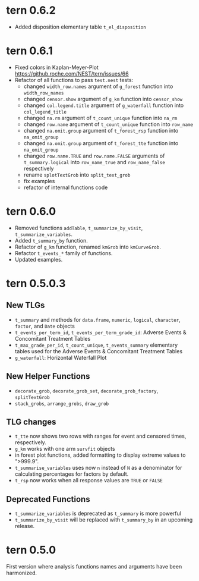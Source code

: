 # tern 0.6.2

* Added disposition elementary table `t_el_disposition`

# tern 0.6.1

* Fixed colors in Kaplan-Meyer-Plot https://github.roche.com/NEST/tern/issues/66
* Refactor of all functions to pass `test.nest` tests:
    * changed `width_row.names` argument of `g_forest` function into `width_row_names`
    * changed `censor.show` argument of `g_km` function into `censor_show`
    * changed `col.legend.title` argument of `g_waterfall` function into `col_legend_title`
    * changed `na.rm` argument of `t_count_unique` function into `na_rm`
    * changed `row.name` argument of `t_count_unique` function into `row_name`
    * changed `na.omit.group` argument of `t_forest_rsp` function into `na_omit_group`
    * changed `na.omit.group` argument of `t_forest_tte` function into `na_omit_group`
    * changed `row.name.TRUE` and `row.name.FALSE` arguments of `t_summary.logical` into `row_name_true` and `row_name_false` respectively
    * rename `splotTextGrob` into `split_text_grob`
    * fix examples
    * refactor of internal functions code


# tern 0.6.0

* Removed functions `addTable`, `t_summarize_by_visit`, `t_summarize_variables`.
* Added `t_summary_by` function.
* Refactor of `g_km` function, renamed `kmGrob` into `kmCurveGrob`.
* Refactor `t_events_*` family of functions.
* Updated examples.


# tern 0.5.0.3 

## New TLGs

* `t_summary` and methods for `data.frame`, `numeric`, `logical`, `character`,
`factor`, and `Date` objects
* `t_events_per_term_id`, `t_events_per_term_grade_id`: Adverse Events &
Concomitant Treatment Tables
* `t_max_grade_per_id`, `t_count_unique`, `t_events_summary` elementary tables
used for the Adverse Events & Concomitant Treatment Tables
* `g_waterfall`: Horizontal Waterfall Plot

## New Helper Functions

* `decorate_grob`, `decorate_grob_set`, `decorate_grob_factory`, `splitTextGrob`
* `stack_grobs`, `arrange_grobs`, `draw_grob`

## TLG changes

* `t_tte` now shows two rows with ranges for event and censored times,
respectively.
* `g_km` works with one arm `survfit` objects
* in forest plot functions, added formatting to display extreme values to
">999.9".
* `t_summarise_variables` uses now `n` instead of `N` as a denominator for
calculating percentages for factors by default.
* `t_rsp` now works when all response values are `TRUE` or `FALSE`

## Deprecated Functions

* `t_summarize_variables` is deprecated as `t_summary` is more powerful
* `t_summarize_by_visit` will be replaced with `t_summary_by` in an upcoming release.

# tern 0.5.0

First version where analysis functions names and arguments have been harmonized. 

